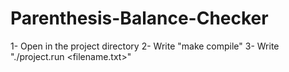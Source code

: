 # Parenthesis-Balance-Checker
1- Open <terminal> in the project directory
2- Write "make compile"
3- Write "./project.run <filename.txt>"
